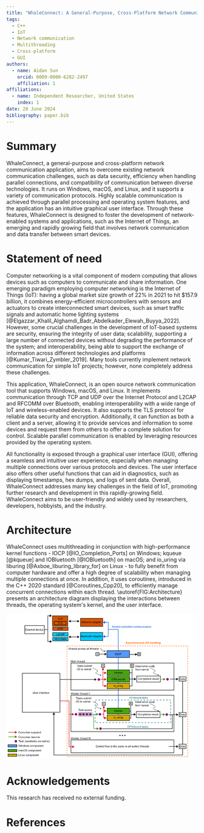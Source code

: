 ```yaml
---
title: "WhaleConnect: A General-Purpose, Cross-Platform Network Communication Application"
tags:
  - C++
  - IoT
  - Network communication
  - Multithreading
  - Cross-platform
  - GUI
authors:
  - name: Aidan Sun
    orcid: 0009-0000-6282-2497
    affiliation: 1
affiliations:
  - name: Independent Researcher, United States
    index: 1
date: 28 June 2024
bibliography: paper.bib
---
```


# Summary

WhaleConnect, a general-purpose and cross-platform network communication application, aims to overcome existing network communication challenges, such as data security, efficiency when handling parallel connections, and compatibility of communication between diverse technologies. It runs on Windows, macOS, and Linux, and it supports a variety of communication protocols. Highly scalable communication is achieved through parallel processing and operating system features, and the application has an intuitive graphical user interface. Through these features, WhaleConnect is designed to foster the development of network-enabled systems and applications, such as the Internet of Things, an emerging and rapidly growing field that involves network communication and data transfer between smart devices.

# Statement of need

Computer networking is a vital component of modern computing that allows devices such as computers to communicate and share information. One emerging paradigm employing computer networking is the Internet of Things (IoT): having a global market size growth of 22% in 2021 to hit $157.9 billion, it combines energy-efficient microcontrollers with sensors and actuators to create interconnected smart devices, such as smart traffic signals and automatic home lighting systems [@Elgazzar_Khalil_Alghamdi_Badr_Abdelkader_Elewah_Buyya_2022]. However, some crucial challenges in the development of IoT-based systems are security, ensuring the integrity of user data; scalability, supporting a large number of connected devices without degrading the performance of the system; and interoperability, being able to support the exchange of information across different technologies and platforms [@Kumar_Tiwari_Zymbler_2019]. Many tools currently implement network communication for simple IoT projects; however, none completely address these challenges.

This application, WhaleConnect, is an open source network communication tool that supports Windows, macOS, and Linux. It implements communication through TCP and UDP over the Internet Protocol and L2CAP and RFCOMM over Bluetooth, enabling interoperability with a wide range of IoT and wireless-enabled devices. It also supports the TLS protocol for reliable data security and encryption. Additionally, it can function as both a client and a server, allowing it to provide services and information to some devices and request them from others to offer a complete solution for control. Scalable parallel communication is enabled by leveraging resources provided by the operating system.

All functionality is exposed through a graphical user interface (GUI), offering a seamless and intuitive user experience, especially when managing multiple connections over various protocols and devices. The user interface also offers other useful functions that can aid in diagnostics, such as displaying timestamps, hex dumps, and logs of sent data. Overall, WhaleConnect addresses many key challenges in the field of IoT, promoting further research and development in this rapidly-growing field. WhaleConnect aims to be user-friendly and widely used by researchers, developers, hobbyists, and the industry.

# Architecture

WhaleConnect uses multithreading in conjunction with high-performance kernel functions - IOCP [@IO_Completion_Ports] on Windows; kqueue [@kqueue] and IOBluetooth [@IOBluetooth] on macOS; and io_uring via liburing [@Axboe_liburing_library_for] on Linux - to fully benefit from computer hardware and offer a high degree of scalability when managing multiple connections at once. In addition, it uses coroutines, introduced in the C++ 2020 standard [@Coroutines_Cpp20], to efficiently manage concurrent connections within each thread. \autoref{FIG:Architecture} presents an architecture diagram displaying the interactions between threads, the operating system's kernel, and the user interface.

![Architecture diagram of WhaleConnect \label{FIG:Architecture}](architecture.png)

# Acknowledgements

This research has received no external funding.

# References

